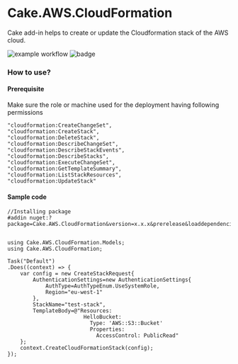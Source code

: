 # Cake.AWS.CloudFormation
Cake add-in helps to create or update the Cloudformation stack of the AWS cloud.

![example workflow](https://github.com/SARAVANA1501/Cake.AWS.CloudFormation/actions/workflows/build.yml/badge.svg)
![badge](https://img.shields.io/endpoint?url=https://gist.githubusercontent.com/SARAVANA1501/135ae9e51eab54e274bc3eaa88227333/raw/code-coverage.json)

### How to use?

#### Prerequisite

Make sure the role or machine used for the deployment having following permissions

```
"cloudformation:CreateChangeSet",
"cloudformation:CreateStack",
"cloudformation:DeleteStack",
"cloudformation:DescribeChangeSet",
"cloudformation:DescribeStackEvents",
"cloudformation:DescribeStacks",
"cloudformation:ExecuteChangeSet",
"cloudformation:GetTemplateSummary",
"cloudformation:ListStackResources",
"cloudformation:UpdateStack"
```
#### Sample code
```
//Installing package
#addin nuget:?package=Cake.AWS.CloudFormation&version=x.x.x&prerelease&loaddependencies=true


using Cake.AWS.CloudFormation.Models;
using Cake.AWS.CloudFormation;

Task("Default")
.Does((context) => {
    var config = new CreateStackRequest{
        AuthenticationSettings=new AuthenticationSettings{
            AuthType=AuthTypeEnum.UseSystemRole,
            Region="eu-west-1"
        },
        StackName="test-stack",
        TemplateBody=@"Resources:
                        HelloBucket:
                          Type: 'AWS::S3::Bucket'
                          Properties:
                            AccessControl: PublicRead"
    };
    context.CreateCloudFormationStack(config);
});
```